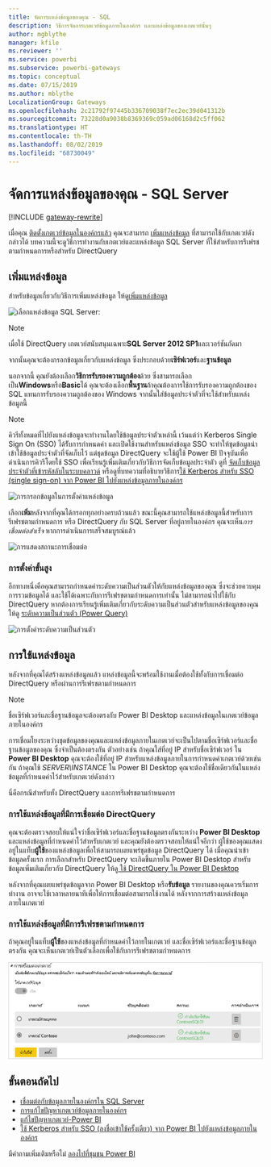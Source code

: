 ```yaml
---
title: จัดการแหล่งข้อมูลของคุณ - SQL
description: วิธีการจัดการเกตเวย์ข้อมูลภายในองค์กร และแหล่งข้อมูลของเกตเวย์นั้นๆ
author: mgblythe
manager: kfile
ms.reviewer: ''
ms.service: powerbi
ms.subservice: powerbi-gateways
ms.topic: conceptual
ms.date: 07/15/2019
ms.author: mblythe
LocalizationGroup: Gateways
ms.openlocfilehash: 2c21792f97445b336709038f7ec2ec39d041312b
ms.sourcegitcommit: 73228d0a9038b8369369c059ad06168d2c5ff062
ms.translationtype: HT
ms.contentlocale: th-TH
ms.lasthandoff: 08/02/2019
ms.locfileid: "68730049"
---
```

# <a name="manage-your-data-source---sql-server"></a>จัดการแหล่งข้อมูลของคุณ - SQL Server

[!INCLUDE [gateway-rewrite](includes/gateway-rewrite.md)]

เมื่อคุณ [ติดตั้งเกตเวย์ข้อมูลในองค์กรแล้ว](/data-integration/gateway/service-gateway-install) คุณจะสามารถ [เพิ่มแหล่งข้อมูล](service-gateway-data-sources.md#add-a-data-source) ที่สามารถใช้กับเกตเวย์ดังกล่าวได้ บทความนี้จะดูวิธีการทำงานกับเกตเวย์และแหล่งข้อมูล SQL Server ที่ใช้สำหรับการรีเฟรชตามกำหนดการหรือสำหรับ DirectQuery

## <a name="add-a-data-source"></a>เพิ่มแหล่งข้อมูล

สำหรับข้อมูลเกี่ยวกับวิธีการเพิ่มแหล่งข้อมูล ให้ดู[เพิ่มแหล่งข้อมูล](service-gateway-data-sources.md#add-a-data-source)

![เลือกแหล่งข้อมูล SQL Server:](media/service-gateway-enterprise-manage-sql/datasourcesettings2.png)

> [!NOTE]
> เมื่อใช้ DirectQuery เกตเวย์สนับสนุนเฉพาะ**SQL Server 2012 SP1**และเวอร์ชันถัดมา

จากนั้นคุณจะต้องกรอกข้อมูลเกี่ยวกับแหล่งข้อมูล ซึ่งประกอบด้วย**เซิร์ฟเวอร์**และ**ฐานข้อมูล**  

นอกจากนี้ คุณยังต้องเลือก**วิธีการรับรองความถูกต้อง**ด้วย ซึ่งสามารถเลือกเป็น**Windows**หรือ**Basic**ได้ คุณจะต้องเลือก**พื้นฐาน**ถ้าคุณต้องการใช้การรับรองความถูกต้องของ SQL แทนการรับรองความถูกต้องของ Windows จากนั้นใส่ข้อมูลประจำตัวที่จะใช้สำหรับแหล่งข้อมูลนี้

> [!NOTE]
> คิวรีทั้งหมดที่ไปยังแหล่งข้อมูลจะทำงานโดยใช้ข้อมูลประจำตัวเหล่านี้ เว้นแต่ว่า Kerberos Single Sign On (SSO) ได้รัับการกำหนดค่า และเปิดใช้งานสำหรับแหล่งข้อมูล SSO จะทำให้ชุดข้อมูลนำเข้าใช้ข้อมูลประจำตัวที่จัดเก็บไว้ แต่ชุดข้อมูล DirectQuery จะใช้ผู้ใช้ Power BI ปัจจุบันเพื่อดำเนินการคิวรีโดยใช้ SSO เพื่อเรียนรู้เพิ่มเติมเกี่ยวกับวิธีการจัดเก็บข้อมูลประจำตัว ดูที่ [จัดเก็บข้อมูลประจำตัวที่เข้ารหัสลับในระบบคลาวด์](service-gateway-data-sources.md#store-encrypted-credentials-in-the-cloud) หรือดูที่บทความที่อธิบายวิธีการ[ใช้ Kerberos สำหรับ SSO (single sign-on) จาก Power BI ไปยังแหล่งข้อมูลภายในองค์กร](service-gateway-sso-kerberos.md)

![การกรอกข้อมูลในการตั้งค่าแหล่งข้อมูล](media/service-gateway-enterprise-manage-sql/datasourcesettings3.png)

เลือก**เพิ่ม**หลังจากที่คุณได้กรอกทุกอย่างครบถ้วนแล้ว ขณะนี้คุณสามารถใช้แหล่งข้อมูลนี้สำหรับการรีเฟรชตามกำหนดการ หรือ DirectQuery กับ SQL Server ที่อยู่ภายในองค์กร คุณจะเห็น*การเชื่อมต่อสำเร็จ* หากการดำเนินการเสร็จสมบูรณ์แล้ว

![การแสดงสถานะการเชื่อมต่อ](media/service-gateway-enterprise-manage-sql/datasourcesettings4.png)

### <a name="advanced-settings"></a>การตั้งค่าขั้นสูง

อีกทางหนึ่งคือคุณสามารถกำหนดค่าระดับความเป็นส่วนตัวให้กับแหล่งข้อมูลของคุณ ซึ่งจะช่วยควบคุมการรวมข้อมูลได้ และใช้ได้เฉพาะกับการรีเฟรชตามกำหนดการเท่านั้น ไม่สามารถนำไปใช้กับ DirectQuery หากต้องการเรียนรู้เพิ่มเติมเกี่ยวกับระดับความเป็นส่วนตัวสำหรับแหล่งข้อมูลของคุณ ให้ดู [ระดับความเป็นส่วนตัว (Power Query)](https://support.office.com/article/Privacy-levels-Power-Query-CC3EDE4D-359E-4B28-BC72-9BEE7900B540)

![การตั้งค่าระดับความเป็นส่วนตัว](media/service-gateway-enterprise-manage-sql/datasourcesettings9.png)

## <a name="using-the-data-source"></a>การใช้แหล่งข้อมูล

หลังจากที่คุณได้สร้างแหล่งข้อมูลแล้ว แหล่งข้อมูลนี้จะพร้อมใช้งานเมื่อต้องใช้ทั้งกับการเชื่อมต่อ DirectQuery หรือผ่านการรีเฟรชตามกำหนดการ

> [!NOTE]
> ชื่อเซิร์ฟเวอร์และชื่อฐานข้อมูลจะต้องตรงกับ Power BI Desktop และแหล่งข้อมูลในเกตเวย์ข้อมูลภายในองค์กร

การเชื่อมโยงระหว่างชุดข้อมูลของคุณและแหล่งข้อมูลภายในเกตเวย์จะเป็นไปตามชื่อเซิร์ฟเวอร์และชื่อฐานข้อมูลของคุณ ซึ่งจำเป็นต้องตรงกัน ตัวอย่างเช่น ถ้าคุณใส่ที่อยู่ IP สำหรับชื่อเซิร์ฟเวอร์ ใน **Power BI Desktop** คุณจะต้องใช้ที่อยู่ IP สำหรับแหล่งข้อมูลภายในการกำหนดค่าเกตเวย์ด้วยเช่นกัน ถ้าคุณใช้ *SERVER\INSTANCE* ใน Power BI Desktop คุณจะต้องใช้ชื่อเดียวกันในแหล่งข้อมูลที่กำหนดค่าไว้สำหรับเกตเวย์ดังกล่าว

นี่คือกรณีสำหรับทั้ง DirectQuery และการรีเฟรชตามกำหนดการ

### <a name="using-the-data-source-with-directquery-connections"></a>การใช้แหล่งข้อมูลที่มีการเชื่อมต่อ DirectQuery

คุณจะต้องตรวจสอบให้แน่ใจว่าชื่อเซิร์ฟเวอร์และชื่อฐานข้อมูลตรงกันระหว่าง **Power BI Desktop** และแหล่งข้อมูลที่กำหนดค่าไว้สำหรับเกตเวย์ และคุณยังต้องตรวจสอบให้แน่ใจอีกว่า ผู้ใช้ของคุณแสดงอยู่ในแท็บ**ผู้ใช้**ของแหล่งข้อมูลเพื่อให้สามารถเผยแพร่ชุดข้อมูล DirectQuery ได้ เมื่อคุณนำเข้าข้อมูลครั้งแรก การเลือกสำหรับ DirectQuery จะเกิดขึ้นภายใน Power BI Desktop สำหรับข้อมูลเพิ่มเติมเกี่ยวกับ DirectQuery ให้ดู[ ใช้ DirectQuery ใน Power BI Desktop](desktop-use-directquery.md)

หลังจากที่คุณเผยแพร่ชุดข้อมูลจาก Power BI Desktop หรือ**รับข้อมูล** รายงานของคุณควรเริ่มการทำงาน อาจจะใช้เวลาหลายนาทีเพื่อให้การเชื่อมต่อสามารถใช้งานได้ หลังจากการสร้างแหล่งข้อมูลภายในเกตเวย์

### <a name="using-the-data-source-with-scheduled-refresh"></a>การใช้แหล่งข้อมูลที่มีการรีเฟรชตามกำหนดการ

ถ้าคุณอยู่ในแท็บ**ผู้ใช้**ของแหล่งข้อมูลที่กำหนดค่าไว้ภายในเกตเวย์ และชื่อเซิร์ฟเวอร์และชื่อฐานข้อมูลตรงกัน คุณจะเห็นเกตเวย์เป็นตัวเลือกเพื่อใช้กับการรีเฟรชตามกำหนดการ

![การแสดงรายชื่อผู้ใช้](media/service-gateway-enterprise-manage-sql/powerbi-gateway-enterprise-schedule-refresh.png)

## <a name="next-steps"></a>ขั้นตอนถัดไป

* [เชื่อมต่อกับข้อมูลภายในองค์กรใน SQL Server](service-gateway-sql-tutorial.md)
* [การแก้ไขปัญหาเกตเวย์ข้อมูลภายในองค์กร](/data-integration/gateway/service-gateway-tshoot)
* [แก้ไขปัญหาเกตเวย์-Power BI](service-gateway-onprem-tshoot.md)
* [ใช้ Kerberos สำหรับ SSO (ลงชื่อเข้าใช้ครั้งเดียว) จาก Power BI ไปยังแหล่งข้อมูลภายในองค์กร](service-gateway-sso-kerberos.md)

มีคำถามเพิ่มเติมหรือไม่ [ลองไปที่ชุมชน Power BI](http://community.powerbi.com/)

